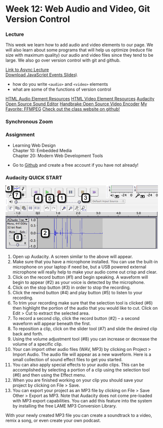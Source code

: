 # Week 12: Web Audio and Video, Git Version Control

### Lecture

This week we learn how to add audio and video elements to our page. We will also learn about some programs that will help us optimize (reduce file size with maximum quality) our audio and video files since they tend to be large. We also go over version control with git and github.

[Link to Async Lecture](https://nyu.zoom.us/rec/play/7dLCF4D-gAWcKp7agbLqnTBdsb6OJq0iO1tyg7TdO_3_M7uxerd03i57bozc1NaWPGYYZT6uSVdOM1GB.JtKRUJN4r7mJOFWh)\
[Download JavaScript Events Slides](https://onetimeuser.github.io/intro-web-comp-principles/week-12/Week-12.pdf)\

- how do you write `<audio>` and `<video>` elements
- what are some of the functions of version control

[HTML Audio Element Resources](https://developer.mozilla.org/en-US/docs/Web/HTML/Element/audio)
[HTML Video Element Resources](https://developer.mozilla.org/en-US/docs/Web/HTML/Element/video)
[Audacity Open Source Sound Editor](https://www.audacityteam.org/)
[Handbrake Open Source Video Encoder](https://handbrake.fr/)
[My Favorite: FFMPEG](https://www.ffmpeg.org/)
[Check out the class website on github!](https://github.com/OneTimeUser/intro-web-comp-principles)

### Synchronous Zoom



### Assignment
- Learning Web Design\
    Chapter 10: Embedded Media\
    Chapter 20: Modern Web Development Tools

- Go to [Github](https://github.com/) and create a free account if you have not already!

### Audacity QUICK START

![Audacity](audacity-interface.png "Audacity")

1. Open up Audacity. A screen similar to the above will appear.
2. Make sure that you have a microphone installed. You can use the built-in microphone on your laptop if need be, but a USB powered external microphone will really help to make your audio come out crisp and clear.
3. Click on the record button (#1) and begin speaking. A waveform will begin to appear (#2) as your voice is detected by the microphone.
4.  Click on the stop button (#3) in order to stop the recording.
5.  Click the rewind button (#4) and play button (#5) to listen to your recording.
6. To trim your recording make sure that the selection tool is clicked (#6) then highlight the portion of the audio that you would like to cut. Click on Edit > Cut to extract the selected area.
7.  To record a second clip, click the record button (#2) – a second waveform will appear beneath the first.
8.  To reposition a clip, click on the slider tool (#7) and slide the desired clip back and forth.
9.  Using the volume adjustment tool (#8) you can increase or decrease the volume of a specific clip.
10. Your can import other audio files (WAV, MP3) by clicking on Project > Import Audio. The audio file will appear as a new waveform. Here is a small collection of sound effect files to get you started.
11. You can also apply special effects to your audio clips. This can be accomplished by selecting a portion of a clip using the selection tool (#6) and then using the Effect menu.
12. When you are finished working on your clip you should save your project by clicking on File > Save.
14. You can export your project as an MP3 file by clicking on File > Save Other > Export as MP3. Note that Audacity does not come pre-loaded with MP3 export capabilities. You can add this feature into the system by installing the free LAME MP3 Conversion Library.

With your newly created MP3 file you can create a soundtrack to a video, remix a song, or even create your own podcast.
